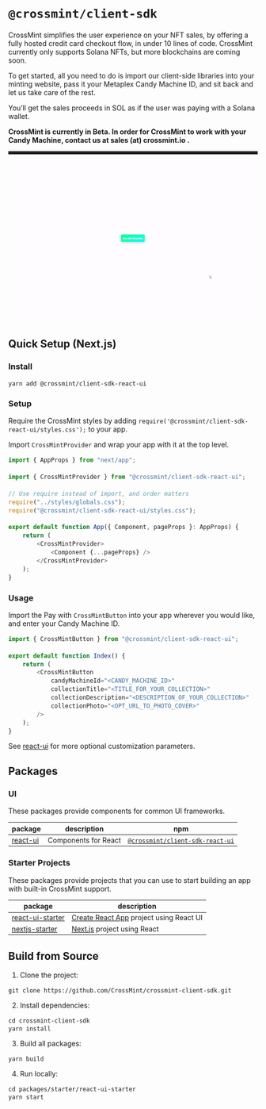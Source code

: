 # `@crossmint/client-sdk`

CrossMint simplifies the user experience on your NFT sales, by offering a fully hosted credit card checkout flow, in under 10 lines of code. CrossMint currently only supports Solana NFTs, but more blockchains are coming soon.

To get started, all you need to do is import our client-side libraries into your minting website, pass it your Metaplex Candy Machine ID, and sit back and let us take care of the rest.

You’ll get the sales proceeds in SOL as if the user was paying with a Solana wallet.

**CrossMint is currently in Beta. In order for CrossMint to work with your Candy Machine, contact us at sales (at) crossmint.io .**

<p align="center">
  <img src="https://github.com/CrossMint/crossmint-client-sdk/raw/main/usageExample.gif?raw=true" alt="Usage Example" />
</p>

## Quick Setup (Next.js)

### Install

```shell
yarn add @crossmint/client-sdk-react-ui
```

### Setup

Require the CrossMint styles by adding `require('@crossmint/client-sdk-react-ui/styles.css');` to your app.

Import `CrossMintProvider` and wrap your app with it at the top level.

```javascript
import { AppProps } from "next/app";

import { CrossMintProvider } from "@crossmint/client-sdk-react-ui";

// Use require instead of import, and order matters
require("../styles/globals.css");
require("@crossmint/client-sdk-react-ui/styles.css");

export default function App({ Component, pageProps }: AppProps) {
    return (
        <CrossMintProvider>
            <Component {...pageProps} />
        </CrossMintProvider>
    );
}
```

### Usage

Import the Pay with `CrossMintButton` into your app wherever you would like, and enter your Candy Machine ID.

```javascript
import { CrossMintButton } from "@crossmint/client-sdk-react-ui";

export default function Index() {
    return (
        <CrossMintButton
            candyMachineId="<CANDY_MACHINE_ID>"
            collectionTitle="<TITLE_FOR_YOUR_COLLECTION>"
            collectionDescription="<DESCRIPTION_OF_YOUR_COLLECTION>"
            collectionPhoto="<OPT_URL_TO_PHOTO_COVER>"
        />
    );
}
```

See [react-ui](https://github.com/CrossMint/crossmint-client-sdk/tree/main/packages/ui/react-ui) for more optional customization parameters.

## Packages

### UI

These packages provide components for common UI frameworks.

| package                                                                                      | description          | npm                                                                                          |
| -------------------------------------------------------------------------------------------- | -------------------- | -------------------------------------------------------------------------------------------- |
| [react-ui](https://github.com/CrossMint/crossmint-client-sdk/tree/main/packages/ui/react-ui) | Components for React | [`@crossmint/client-sdk-react-ui`](https://npmjs.com/package/@crossmint/client-sdk-react-ui) |

### Starter Projects

These packages provide projects that you can use to start building an app with built-in CrossMint support.

| package                                                                                                           | description                                                             |
| ----------------------------------------------------------------------------------------------------------------- | ----------------------------------------------------------------------- |
| [react-ui-starter](https://github.com/CrossMint/crossmint-client-sdk/tree/main/packages/starter/react-ui-starter) | [Create React App](https://create-react-app.dev) project using React UI |
| [nextjs-starter](https://github.com/CrossMint/crossmint-client-sdk/tree/main/packages/starter/nextjs-starter)     | [Next.js](https://nextjs.org) project using React                       |

## Build from Source

1. Clone the project:

```shell
git clone https://github.com/CrossMint/crossmint-client-sdk.git
```

2. Install dependencies:

```shell
cd crossmint-client-sdk
yarn install
```

3. Build all packages:

```shell
yarn build
```

4. Run locally:

```shell
cd packages/starter/react-ui-starter
yarn start
```

